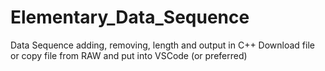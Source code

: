 # Elementary_Data_Sequence
Data Sequence adding, removing, length and output in C++
Download file or copy file from RAW and put into VSCode (or preferred)

